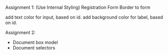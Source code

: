Assignment 1:
(Use Internal Styling)
Registration Form 
Border to form

add text color for input, based on id.
add background color for label, based on id.

Assignment 2:
* Document box model
* Document selectors